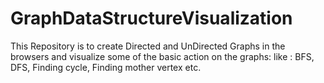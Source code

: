 # GraphDataStructureVisualization

This Repository is to create Directed and UnDirected Graphs in the browsers and visualize some of the basic action on the graphs:
like : BFS, DFS, Finding cycle, Finding mother vertex etc.

